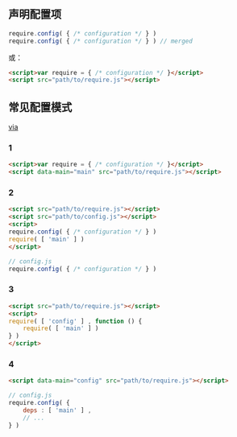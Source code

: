 ## 声明配置项

```js
require.config( { /* configuration */ } )
require.config( { /* configuration */ } ) // merged
```

或：

```html
<script>var require = { /* configuration */ }</script>
<script src="path/to/require.js"></script>
```

## 常见配置模式

[via](https://github.com/requirejs/requirejs/wiki/Patterns-for-separating-config-from-the-main-module)

### 1

```html
<script>var require = { /* configuration */ }</script>
<script data-main="main" src="path/to/require.js"></script>
```

### 2

```html
<script src="path/to/require.js"></script>
<script src="path/to/config.js"></script>
<script>
require.config( { /* configuration */ } )
require( [ 'main' ] )
</script>
```

```js
// config.js
require.config( { /* configuration */ } )
```

### 3

```html
<script src="path/to/require.js"></script>
<script>
require( [ 'config' ] , function () {
    require( [ 'main' ] )
} )
</script>
```

### 4

```html
<script data-main="config" src="path/to/require.js"></script>
```

```js
// config.js
require.config( {
    deps : [ 'main' ] ,
    // ...
} )
```
